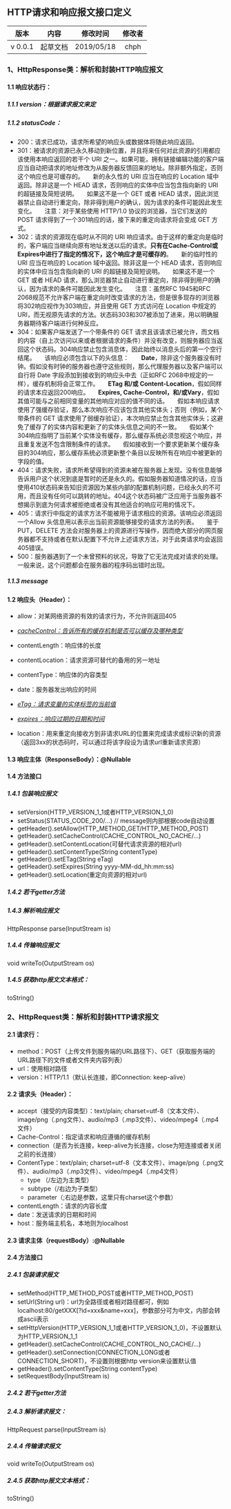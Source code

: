 ## HTTP请求和响应报文接口定义



|  版本   |   内容   |  修改时间  | 修改者 |
| :-----: | :------: | :--------: | :----: |
| v 0.0.1 | 起草文档 | 2019/05/18 |  chph  |



### 1、HttpResponse类：解析和封装HTTP响应报文

#### 1.1 响应状态行：

##### 1.1.1 version：根据请求报文来定

##### 1.1.2 statusCode：

- 200：请求已成功，请求所希望的响应头或数据体将随此响应返回。
- 301：被请求的资源已永久移动到新位置，并且将来任何对此资源的引用都应该使用本响应返回的若干个 URI 之一。如果可能，拥有链接编辑功能的客户端应当自动把请求的地址修改为从服务器反馈回来的地址。除非额外指定，否则这个响应也是可缓存的。　　新的永久性的 URI 应当在响应的 Location 域中返回。除非这是一个 HEAD 请求，否则响应的实体中应当包含指向新的 URI 的超链接及简短说明。　　如果这不是一个 GET 或者 HEAD 请求，因此浏览器禁止自动进行重定向，除非得到用户的确认，因为请求的条件可能因此发生变化。　　注意：对于某些使用 HTTP/1.0 协议的浏览器，当它们发送的 POST 请求得到了一个301响应的话，接下来的重定向请求将会变成 GET 方式。
- 302：请求的资源现在临时从不同的 URI 响应请求。由于这样的重定向是临时的，客户端应当继续向原有地址发送以后的请求。**只有在Cache-Control或Expires中进行了指定的情况下，这个响应才是可缓存的**。　　新的临时性的 URI 应当在响应的 Location 域中返回。除非这是一个 HEAD 请求，否则响应的实体中应当包含指向新的 URI 的超链接及简短说明。　　如果这不是一个 GET 或者 HEAD 请求，那么浏览器禁止自动进行重定向，除非得到用户的确认，因为请求的条件可能因此发生变化。　　注意：虽然RFC 1945和RFC 2068规范不允许客户端在重定向时改变请求的方法，但是很多现存的浏览器将302响应视作为303响应，并且使用 GET 方式访问在 Location 中规定的 URI，而无视原先请求的方法。状态码303和307被添加了进来，用以明确服务器期待客户端进行何种反应。
- 304：如果客户端发送了一个带条件的 GET 请求且该请求已被允许，而文档的内容（自上次访问以来或者根据请求的条件）并没有改变，则服务器应当返回这个状态码。304响应禁止包含消息体，因此始终以消息头后的第一个空行结尾。　　该响应必须包含以下的头信息：　　**Date**，除非这个服务器没有时钟。假如没有时钟的服务器也遵守这些规则，那么代理服务器以及客户端可以自行将 Date 字段添加到接收到的响应头中去（正如RFC 2068中规定的一样），缓存机制将会正常工作。　　**ETag 和/或 Content-Location**，假如同样的请求本应返回200响应。　　**Expires, Cache-Control，和/或Vary**，假如其值可能与之前相同变量的其他响应对应的值不同的话。　　假如本响应请求使用了强缓存验证，那么本次响应不应该包含其他实体头；否则（例如，某个带条件的 GET 请求使用了弱缓存验证），本次响应禁止包含其他实体头；这避免了缓存了的实体内容和更新了的实体头信息之间的不一致。　　假如某个304响应指明了当前某个实体没有缓存，那么缓存系统必须忽视这个响应，并且重复发送不包含限制条件的请求。　　假如接收到一个要求更新某个缓存条目的304响应，那么缓存系统必须更新整个条目以反映所有在响应中被更新的字段的值。
- 404：请求失败，请求所希望得到的资源未被在服务器上发现。没有信息能够告诉用户这个状况到底是暂时的还是永久的。假如服务器知道情况的话，应当使用410状态码来告知旧资源因为某些内部的配置机制问题，已经永久的不可用，而且没有任何可以跳转的地址。404这个状态码被广泛应用于当服务器不想揭示到底为何请求被拒绝或者没有其他适合的响应可用的情况下。
- 405：请求行中指定的请求方法不能被用于请求相应的资源。该响应必须返回一个Allow 头信息用以表示出当前资源能够接受的请求方法的列表。　　鉴于 PUT，DELETE 方法会对服务器上的资源进行写操作，因而绝大部分的网页服务器都不支持或者在默认配置下不允许上述请求方法，对于此类请求均会返回405错误。
- 500：服务器遇到了一个未曾预料的状况，导致了它无法完成对请求的处理。一般来说，这个问题都会在服务器的程序码出错时出现。

##### 1.1.3 message

#### 1.2 响应头（Header）：

- allow：对某网络资源的有效的请求行为，不允许则返回405

- *<u>cacheControl：告诉所有的缓存机制是否可以缓存及哪种类型</u>*
- contentLength：响应体的长度
- contentLocation：请求资源可替代的备用的另一地址
- contentType：响应体的内容类型
- date：服务器发出响应的时间
- <u>*eTag：请求变量的实体标签的当前值*</u>
- <u>*expires：响应过期的日期和时间*</u>
- location：用来重定向接收方到非请求URL的位置来完成请求或标识新的资源（返回3xx的状态码时，可以通过将该字段设为请求url重新请求资源）

#### 1.3 响应主体（ResponseBody）：@Nullable

#### 1.4 方法接口

##### 1.4.1 包装响应报文

- setVersion(HTTP_VERSION_1_1或者HTTP_VERSION_1_0)
- setStatus(STATUS_CODE_200/...)		// message则内部根据code自动设置
- getHeader().setAllow(HTTP_METHOD_GET/HTTP_METHOD_POST)
- getHeader().setCacheControl(CACHE_CONTROL_NO_CACHE/...)
- getHeader().setContentLocation(可替代请求资源的相对url)
- getHeader().setContentType(String contentType)
- getHeader().setETag(String eTag)
- getHeader().setExpires(String yyyy-MM-dd_hh:mm:ss)
- getHeader().setLocation(重定向资源的相对url)

##### 1.4.2 若干getter方法

##### 1.4.3 解析响应报文

HttpResponse parse(InputStream is)

##### 1.4.4 传输响应报文

void writeTo(OutputStream os)

##### 1.4.5 获取http报文文本格式：

toString()



### 2、HttpRequest类：解析和封装HTTP请求报文

#### 2.1 请求行：

- method：POST（上传文件到服务端的URL路径下）、GET（获取服务端的URL路径下的文件或者文件夹内容列表）
- url：使用相对路径
- version：HTTP/1.1（默认长连接，即Connection: keep-alive）

#### 2.2 请求头（Header）：

- accept（接受的内容类型）：text/plain; charset=utf-8（文本文件）、image/png（.png文件）、audio/mp3（.mp3文件）、video/mpeg4（.mp4文件）
- Cache-Control：指定请求和响应遵循的缓存机制
- connection（是否为长连接，keep-alive为长连接，close为短连接或者关闭之前的长连接）
- ContentType：text/plain; charset=utf-8（文本文件）、image/png（.png文件）、audio/mp3（.mp3文件）、video/mpeg4（.mp4文件）
  - type （/左边为主类型）
  - subtype（/右边为子类型）
  - parameter（;右边是参数，这里只有charset这个参数）
- contentLength：请求的内容长度
- date：发送请求的日期和时间
- host：服务端主机名，本地则为localhost

#### 2.3 请求主体（requestBody）:@Nullable

#### 2.4 方法接口

##### 2.4.1 包装请求报文

- setMethod(HTTP_METHOD_POST或者HTTP_METHOD_POST)
- setUrl(String url)：url为全路径或者相对路径都可，例如localhost:80/getXXX[?id=xxx&name=xxx]，参数部分可为中文，内部会转成ascii表示
- setHttpVersion(HTTP_VERSION_1_1或者HTTP_VERSION_1_0)，不设置默认为HTTP_VERSION_1_1
- getHeader().setCacheControl(CACHE_CONTROL_NO_CACHE/...)
- getHeader().setConnection(CONNECTION_LONG或者CONNECTION_SHORT)，不设置则根据http version来设置默认值
- getHeader().setContentType(String contentType)
- setRequestBody(InputStream is)

##### 2.4.2 若干getter方法

##### 2.4.3 解析请求报文：

HttpRequest parse(InputStream is)

##### 2.4.4 传输请求报文

void writeTo(OutputStream os)

##### 2.4.5 获取http报文文本格式：

toString()